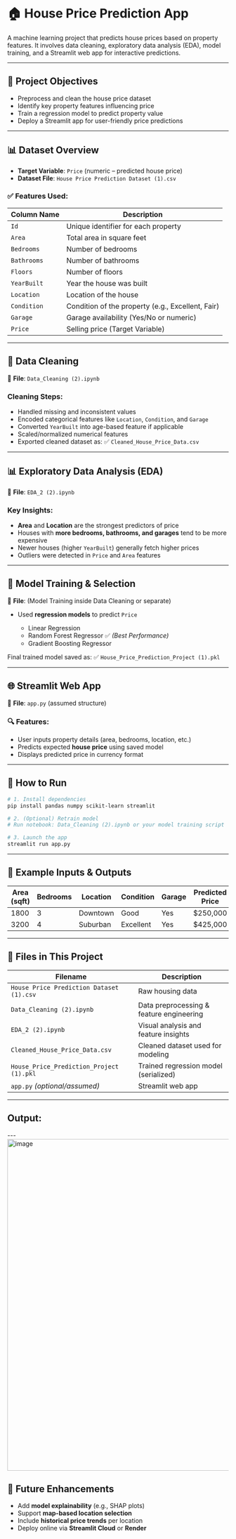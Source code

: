 
# 🏠 House Price Prediction App

A machine learning project that predicts house prices based on property features. It involves data cleaning, exploratory data analysis (EDA), model training, and a Streamlit web app for interactive predictions.

---

## 📌 Project Objectives

* Preprocess and clean the house price dataset
* Identify key property features influencing price
* Train a regression model to predict property value
* Deploy a Streamlit app for user-friendly price predictions

---

## 📊 Dataset Overview

* **Target Variable**: `Price` (numeric – predicted house price)
* **Dataset File**: `House Price Prediction Dataset (1).csv`

### ✅ Features Used:

| Column Name | Description                                       |
| ----------- | ------------------------------------------------- |
| `Id`        | Unique identifier for each property               |
| `Area`      | Total area in square feet                         |
| `Bedrooms`  | Number of bedrooms                                |
| `Bathrooms` | Number of bathrooms                               |
| `Floors`    | Number of floors                                  |
| `YearBuilt` | Year the house was built                          |
| `Location`  | Location of the house                             |
| `Condition` | Condition of the property (e.g., Excellent, Fair) |
| `Garage`    | Garage availability (Yes/No or numeric)           |
| `Price`     | Selling price (Target Variable)                   |

---

## 🧹 Data Cleaning

📄 **File**: `Data_Cleaning (2).ipynb`

### Cleaning Steps:

* Handled missing and inconsistent values
* Encoded categorical features like `Location`, `Condition`, and `Garage`
* Converted `YearBuilt` into age-based feature if applicable
* Scaled/normalized numerical features
* Exported cleaned dataset as:
  ✅ `Cleaned_House_Price_Data.csv`

---

## 📊 Exploratory Data Analysis (EDA)

📄 **File**: `EDA_2 (2).ipynb`

### Key Insights:

* **Area** and **Location** are the strongest predictors of price
* Houses with **more bedrooms, bathrooms, and garages** tend to be more expensive
* Newer houses (higher `YearBuilt`) generally fetch higher prices
* Outliers were detected in `Price` and `Area` features

---

## 🤖 Model Training & Selection

📄 **File**: (Model Training inside Data Cleaning or separate)

* Used **regression models** to predict `Price`

  * Linear Regression
  * Random Forest Regressor ✅ *(Best Performance)*
  * Gradient Boosting Regressor

Final trained model saved as:
✅ `House_Price_Prediction_Project (1).pkl`

---

## 🌐 Streamlit Web App

📄 **File**: `app.py` (assumed structure)

### 🔍 Features:

* User inputs property details (area, bedrooms, location, etc.)
* Predicts expected **house price** using saved model
* Displays predicted price in currency format

---

## 🚀 How to Run

```bash
# 1. Install dependencies
pip install pandas numpy scikit-learn streamlit

# 2. (Optional) Retrain model
# Run notebook: Data_Cleaning (2).ipynb or your model training script

# 3. Launch the app
streamlit run app.py
```

---

## 🧪 Example Inputs & Outputs

| Area (sqft) | Bedrooms | Location | Condition | Garage | Predicted Price |
| ----------- | -------- | -------- | --------- | ------ | --------------- |
| 1800        | 3        | Downtown | Good      | Yes    | \$250,000       |
| 3200        | 4        | Suburban | Excellent | Yes    | \$425,000       |

---

## 💾 Files in This Project

| Filename                                 | Description                              |
| ---------------------------------------- | ---------------------------------------- |
| `House Price Prediction Dataset (1).csv` | Raw housing data                         |
| `Data_Cleaning (2).ipynb`                | Data preprocessing & feature engineering |
| `EDA_2 (2).ipynb`                        | Visual analysis and feature insights     |
| `Cleaned_House_Price_Data.csv`           | Cleaned dataset used for modeling        |
| `House_Price_Prediction_Project (1).pkl` | Trained regression model (serialized)    |
| `app.py` *(optional/assumed)*            | Streamlit web app                        |

---
## Output:


---<img width="581" height="756" alt="image" src="https://github.com/user-attachments/assets/32878950-c204-494e-a071-4208715e41f7" />


## 🧠 Future Enhancements

* Add **model explainability** (e.g., SHAP plots)
* Support **map-based location selection**
* Include **historical price trends** per location
* Deploy online via **Streamlit Cloud** or **Render**

